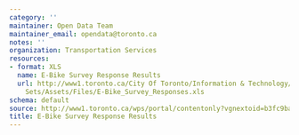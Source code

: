 ```yaml
---
category: ''
maintainer: Open Data Team
maintainer_email: opendata@toronto.ca
notes: ''
organization: Transportation Services
resources:
- format: XLS
  name: E-Bike Survey Response Results
  url: http://www1.toronto.ca/City Of Toronto/Information & Technology/Open Data/Data
    Sets/Assets/Files/E-Bike_Survey_Responses.xls
schema: default
source: http://www1.toronto.ca/wps/portal/contentonly?vgnextoid=b3fc9ba6aa360410VgnVCM10000071d60f89RCRD&vgnextchannel=1a66e03bb8d1e310VgnVCM10000071d60f89RCRD
title: E-Bike Survey Response Results
---
```

